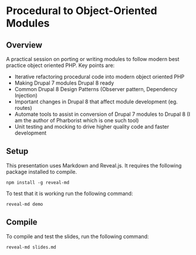 Procedural to Object-Oriented Modules
====================================

## Overview

A practical session on porting or writing modules to follow modern best practice object oriented PHP. Key points are:

* Iterative refactoring procedural code into modern object oriented PHP
* Making Drupal 7 modules Drupal 8 ready
* Common Drupal 8 Design Patterns (Observer pattern, Dependency Injection)
* Important changes in Drupal 8 that affect module development (eg. routes)
* Automate tools to assist in conversion of Drupal 7 modules to Drupal 8 (I am the author of Pharborist which is one such tool)
* Unit testing and mocking to drive higher quality code and faster development

## Setup

This presentation uses Markdown and Reveal.js. It requires the following package
installed to compile.
```
npm install -g reveal-md
```

To test that it is working run the following command:

```
reveal-md demo
```

## Compile

To compile and test the slides, run the following command:

```
reveal-md slides.md
```
